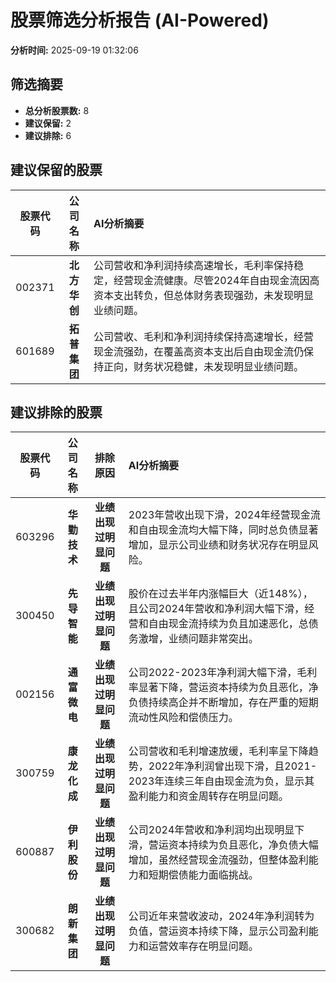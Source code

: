 # 股票筛选分析报告 (AI-Powered)

**分析时间:** 2025-09-19 01:32:06

## 筛选摘要

- **总分析股票数:** 8
- **建议保留:** 2
- **建议排除:** 6

## 建议保留的股票

| 股票代码 | 公司名称 | AI分析摘要 |
|:---:|:---:|:---|
| 002371 | **北方华创** | 公司营收和净利润持续高速增长，毛利率保持稳定，经营现金流健康。尽管2024年自由现金流因高资本支出转负，但总体财务表现强劲，未发现明显业绩问题。 |
| 601689 | **拓普集团** | 公司营收、毛利和净利润持续保持高速增长，经营现金流强劲，在覆盖高资本支出后自由现金流仍保持正向，财务状况稳健，未发现明显业绩问题。 |

## 建议排除的股票

| 股票代码 | 公司名称 | 排除原因 | AI分析摘要 |
|:---:|:---:|:---:|:---|
| 603296 | **华勤技术** | **业绩出现过明显问题** | 2023年营收出现下滑，2024年经营现金流和自由现金流均大幅下降，同时总负债显著增加，显示公司业绩和财务状况存在明显风险。 |
| 300450 | **先导智能** | **业绩出现过明显问题** | 股价在过去半年内涨幅巨大（近148%），且公司2024年营收和净利润大幅下滑，经营和自由现金流持续为负且加速恶化，总债务激增，业绩问题非常突出。 |
| 002156 | **通富微电** | **业绩出现过明显问题** | 公司2022-2023年净利润大幅下滑，毛利率显著下降，营运资本持续为负且恶化，净负债持续高企并不断增加，存在严重的短期流动性风险和偿债压力。 |
| 300759 | **康龙化成** | **业绩出现过明显问题** | 公司营收和毛利增速放缓，毛利率呈下降趋势，2022年净利润曾出现下滑，且2021-2023年连续三年自由现金流为负，显示其盈利能力和资金周转存在明显问题。 |
| 600887 | **伊利股份** | **业绩出现过明显问题** | 公司2024年营收和净利润均出现明显下滑，营运资本持续为负且恶化，净负债大幅增加，虽然经营现金流强劲，但整体盈利能力和短期偿债能力面临挑战。 |
| 300682 | **朗新集团** | **业绩出现过明显问题** | 公司近年来营收波动，2024年净利润转为负值，营运资本持续下降，显示公司盈利能力和运营效率存在明显问题。 |
